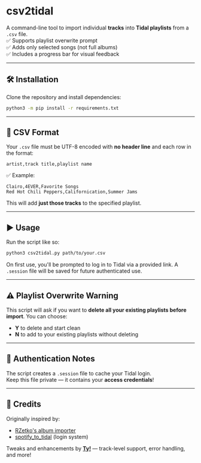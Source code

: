 # csv2tidal

A command-line tool to import individual **tracks** into **Tidal playlists** from a `.csv` file.  
✅ Supports playlist overwrite prompt  
✅ Adds only selected songs (not full albums)  
✅ Includes a progress bar for visual feedback

---

## 🛠️ Installation

Clone the repository and install dependencies:

```bash
python3 -m pip install -r requirements.txt
```

---

## 📄 CSV Format

Your `.csv` file must be UTF-8 encoded with **no header line** and each row in the format:

```csv
artist,track title,playlist name
```

✅ Example:

```csv
Clairo,4EVER,Favorite Songs
Red Hot Chili Peppers,Californication,Summer Jams
```

This will add **just those tracks** to the specified playlist.

---

## ▶️ Usage

Run the script like so:

```bash
python3 csv2tidal.py path/to/your.csv
```

On first use, you'll be prompted to log in to Tidal via a provided link. A `.session` file will be saved for future authenticated use.

---

## ⚠️ Playlist Overwrite Warning

This script will ask if you want to **delete all your existing playlists before import**. You can choose:

- **Y** to delete and start clean
- **N** to add to your existing playlists without deleting

---

## 🔐 Authentication Notes

The script creates a `.session` file to cache your Tidal login.  
Keep this file private — it contains your **access credentials**!

---

## 🙌 Credits

Originally inspired by:
- [RZetko's album importer](https://gist.github.com/RZetko/71801a20188e842ef03bed3b6d7a297f)
- [spotify_to_tidal](https://github.com/timrae/spotify_to_tidal) (login system)

Tweaks and enhancements by **[Ty!](https://github.com/TeeFynster)** — track-level support, error handling, and more!
